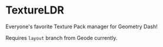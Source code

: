 # TextureLDR

Everyone's favorite Texture Pack manager for Geometry Dash!

Requires `layout` branch from Geode currently.

